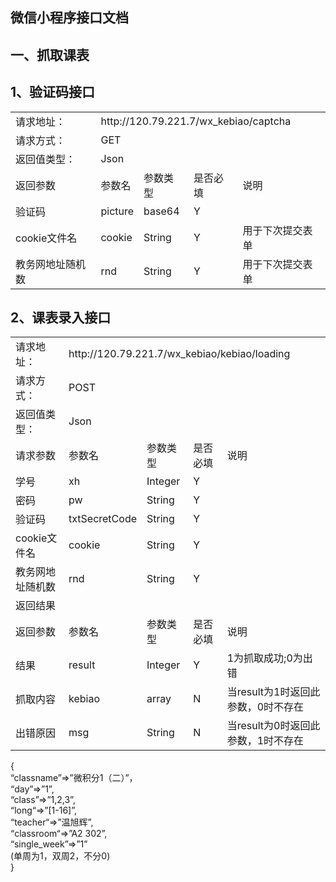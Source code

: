 微信小程序接口文档
-----
一、抓取课表
-----
1、验证码接口
-----
<table>
<tr>
<td>请求地址：</td>
<td colspan="4">http://120.79.221.7/wx_kebiao/captcha</td>
</tr>
<tr>
<td>请求方式：</td>
<td colspan="4">GET</td>
</tr> 
<tr>
<td>返回值类型：</td>
<td colspan="4">Json</td>
</tr>
<tr>
<td>返回参数</td>
<td>参数名</td>
<td>参数类型</td>
<td>是否必填</td>
<td>说明</td>
</tr>
<tr>
<td>验证码</td>
<td>picture</td>
<td>base64</td>
<td>Y</td>
<td></td>
</tr>
<tr>
<td>cookie文件名</td>
<td>cookie</td>
<td>String</td>
<td>Y</td>
<td>用于下次提交表单</td>
</tr>
<tr>
<td>教务网地址随机数</td>
<td>rnd</td>
<td>String</td>
<td>Y</td>
<td>用于下次提交表单</td>
</tr>
</table>

2、课表录入接口
-------
<table>
<tr>
<td>请求地址：</td>
<td colspan="4">http://120.79.221.7/wx_kebiao/kebiao/loading</td>
</tr>
<tr>
<td>请求方式：</td>
<td colspan="4">POST</td>
</tr>
<tr>
<td>返回值类型：</td>
<td colspan="4">Json</td>
</tr>
<tr>
<td>请求参数</td>
<td>参数名</td>
<td>参数类型</td>
<td>是否必填</td>
<td>说明</td>
</tr>
<tr>
<td>学号</td>
<td>xh</td>
<td>Integer</td>
<td>Y</td>
<td></td>
</tr>
<tr>
<td>密码</td>
<td>pw</td>
<td>String</td>
<td>Y</td>
<td></td>
</tr>
<tr>
<td>验证码</td>
<td>txtSecretCode</td>
<td>String</td>
<td>Y</td>
<td></td>
</tr>
<tr>
<td>cookie文件名</td>
<td>cookie</td>
<td>String</td>
<td>Y</td>
<td></td>
</tr>
<tr>
<td>教务网地址随机数</td>
<td>rnd</td>
<td>String</td>
<td>Y</td>
<td></td>
</tr>
<tr>
<td colspan="5">返回结果</td>
</tr>
<tr>
<td>返回参数</td>
<td>参数名</td>
<td>参数类型</td>
<td>是否必填</td>
<td>说明</td>
</tr>
<tr>
<td>结果</td>
<td>result</td>
<td>Integer</td>
<td>Y</td>
<td>1为抓取成功;0为出错</td>
</tr>
<tr>
<td>抓取内容</td>
<td>kebiao</td>
<td>array</td>
<td>N</td>
<td>当result为1时返回此参数，0时不存在</td>
</tr>
<tr>
<td>出错原因</td>
<td>msg</td>
<td>String</td>
<td>N</td>
<td>当result为0时返回此参数，1时不存在</td>
</tr>
</table>
 {<br>
 “classname”=>”微积分1（二）”，<br>
 “day”=>”1”,<br>
 “class”=>”1,2,3”,<br>
 “long“=>”[1-16]”,<br>
 “teacher“=>”温旭辉”,<br>
 “classroom“=>”A2 302”,<br>
 “single_week”=>”1”<br>
 (单周为1，双周2，不分0)<br>
 }<br>  
